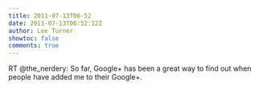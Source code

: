 ```yaml
---
title: 2011-07-13T06-52
date: 2011-07-13T06:52:12Z
author: Lee Turner
showtoc: false
comments: true
---
```


RT @the_nerdery: So far, Google+ has been a great way to find out when people have added me to their Google+.

